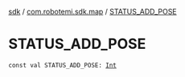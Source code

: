 [sdk](../index.md) / [com.robotemi.sdk.map](index.md) / [STATUS_ADD_POSE](./-s-t-a-t-u-s_-a-d-d_-p-o-s-e.md)

# STATUS_ADD_POSE

`const val STATUS_ADD_POSE: `[`Int`](https://kotlinlang.org/api/latest/jvm/stdlib/kotlin/-int/index.html)